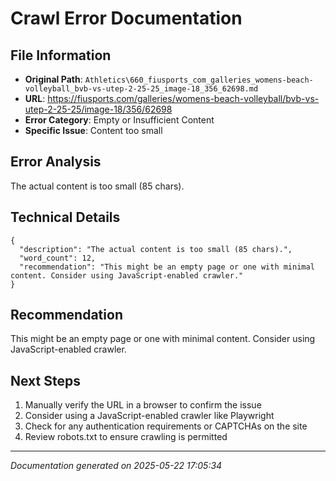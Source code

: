# Crawl Error Documentation

## File Information
- **Original Path**: `Athletics\660_fiusports_com_galleries_womens-beach-volleyball_bvb-vs-utep-2-25-25_image-18_356_62698.md`
- **URL**: https://fiusports.com/galleries/womens-beach-volleyball/bvb-vs-utep-2-25-25/image-18/356/62698
- **Error Category**: Empty or Insufficient Content
- **Specific Issue**: Content too small

## Error Analysis
The actual content is too small (85 chars).

## Technical Details
```
{
  "description": "The actual content is too small (85 chars).",
  "word_count": 12,
  "recommendation": "This might be an empty page or one with minimal content. Consider using JavaScript-enabled crawler."
}
```

## Recommendation
This might be an empty page or one with minimal content. Consider using JavaScript-enabled crawler.

## Next Steps
1. Manually verify the URL in a browser to confirm the issue
2. Consider using a JavaScript-enabled crawler like Playwright
3. Check for any authentication requirements or CAPTCHAs on the site
4. Review robots.txt to ensure crawling is permitted

---
*Documentation generated on 2025-05-22 17:05:34*
